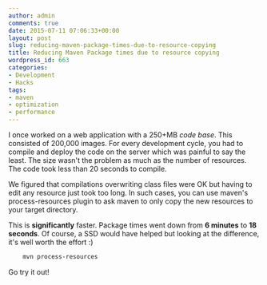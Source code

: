 ```yaml
---
author: admin
comments: true
date: 2015-07-11 07:06:33+00:00
layout: post
slug: reducing-maven-package-times-due-to-resource-copying
title: Reducing Maven Package times due to resource copying
wordpress_id: 663
categories:
- Development
- Hacks
tags:
- maven
- optimization
- performance
---
```


I once worked on a web application with a 250+MB _code base_. This consisted of 200,000 images. For every development cycle, you had to compile and deploy the code on the server which was painful to say the least. The size wasn't the problem as much as the number of resources. The code took less than 20 seconds to compile.

We figured that compilations overwriting class files were OK but having to edit any resource just took too long. In such cases, you can use maven's process-resources plugin to ask maven to only copy the new resources to your target directory.

This is **significantly** faster. Package times went down from **6 minutes** to **18 seconds**. Of course, a SSD would have helped but looking at the difference, it's well worth the effort :)

```bash    
    mvn process-resources
```

Go try it out!
